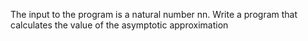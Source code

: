 The input to the program is a natural number nn. Write a program that calculates the value of the asymptotic approximation
